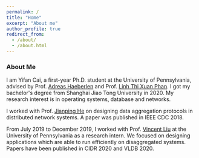 ```yaml
---
permalink: /
title: "Home"
excerpt: "About me"
author_profile: true
redirect_from: 
  - /about/
  - /about.html
---
```


### About Me

I am Yifan Cai, a first-year Ph.D. student at the University of Pennsylvania, advised by Prof. [Adreas Haeberlen](https://www.cis.upenn.edu/~ahae/) and Prof. [Linh Thi Xuan Phan](https://www.cis.upenn.edu/~linhphan/). I got my bachelor's degree from Shanghai Jiao Tong University in 2020. My research interest is in operating systems, database and networks. 

I worked with Prof. [Jianping He](https://iwin-fins.com) on designing data aggregation protocols in distributed network systems. A paper was published in IEEE CDC 2018. 

From July 2019 to December 2019, I worked with Prof. [Vincent Liu](http://vincen.tl/) at the University of Pennsylvania as a research intern. We focused on designing applications which are able to run efficiently on disaggregated systems. Papers have been published in CIDR 2020 and VLDB 2020.

